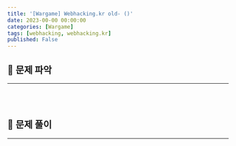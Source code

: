 ```yaml
---
title: '[Wargame] Webhacking.kr old- ()'
date: 2023-00-00 00:00:00
categories: [Wargame]
tags: [webhacking, webhacking.kr]
published: False
---
```


## 🚩 문제 파악

---



<br><br>


## 🚩 문제 풀이

---

